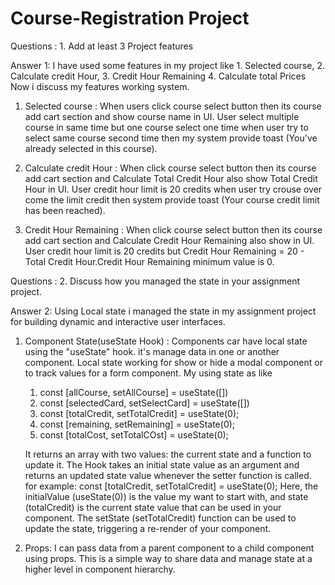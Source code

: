 # Course-Registration Project

Questions : 1. Add at least 3 Project features

Answer 1:
I have used some features in my project like 1. Selected course, 2. Calculate credit Hour, 3. Credit Hour Remaining 4. Calculate total Prices
Now i discuss my features working system.

 1. Selected course : When users click course select button then its course add cart section and show course name in UI. User select multiple course in same time but one course select one time when user try to select same course second time then my system provide toast (You've already selected in this course).

 2. Calculate credit Hour : When click course select button then its course add cart section and Calculate Total Credit Hour also show Total Credit Hour in UI. User credit hour limit is 20 credits when user try crouse over come the limit credit then system provide toast (Your course credit limit has been reached).

 3. Credit Hour Remaining : When click course select button then its course add cart section and Calculate Credit Hour Remaining also show in UI. User credit hour limit is 20 credits but Credit Hour Remaining = 20 - Total Credit Hour.Credit Hour Remaining minimum value is  0.

Questions : 2. Discuss how you managed the state in your assignment project.

 Answer 2: Using Local state i managed the state in my assignment project for building dynamic and interactive user interfaces.
 1. Component State(useState Hook) : Components car have local state using the "useState" hook. it's manage data in one or another component. Local state working for show or hide a modal component or to track values for a form component. My using state as like
    1. const [allCourse, setAllCourse] = useState([])
    2. const [selectedCard, setSelectCard] = useState([])
    3. const [totalCredit, setTotalCredit] = useState(0);
    4. const [remaining, setRemaining] = useState(0);
    5. const [totalCost, setTotalCOst] = useState(0);

    It returns an array with two values: the current state and a function to update it. The Hook takes an initial state value as an argument and returns an updated state value whenever the setter function is called.
    for example:
    const [totalCredit, setTotalCredit] = useState(0);
    Here, the initialValue (useState(0)) is the value my want to start with, and state (totalCredit) is the current state value that can be used in your component. The setState (setTotalCredit) function can be used to update the state, triggering a re-render of your component.

 2. Props: I can pass data from a parent component to a child component using props. This is a simple way to share data and manage state at a higher level in component hierarchy.